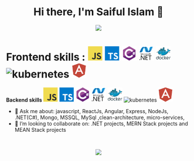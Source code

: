 <h1 align="center">Hi there, I'm Saiful Islam 👋</h1>

<p align="center">
 <a href="https://www.linkedin.com/in/saif-aust-cse/" target="_blank">
  <img src="https://img.icons8.com/fluent/48/000000/linkedin.png" />
 </a>
  
 <!-- <a href="https://twitter.com/saif-aust-cse" target="_blank">
  <img src="https://img.icons8.com/fluent/48/000000/twitter.png" />
 </a> -->
</p>

<!-- <p align="center">
 <strong>
  Professional skills
  </strong>
</p>

<p align="center">
  <img src="https://github.com/saifaustcse/saif/blob/main/images/javascript.svg" alt="javascript" width="40" height="40" />
  <img src="https://github.com/saifaustcse/saif/blob/main/images/typescript.svg" alt="typescript" width="40" height="40" />

  <img src="https://github.com/saifaustcse/saif/blob/main/images/csharp.svg" alt="csharp" width="40" height="40" />
  <img src="https://github.com/saifaustcse/saif/blob/main/images/dot-net.svg" alt="dotnet" width="40" height="40" />

  <img src="https://github.com/saifaustcse/saif/blob/main/images/docker.svg" alt="docker" width="40" height="40" />
  <img src="https://img.icons8.com/color/48/000000/kubernetes.png" alt="kubernetes" width="43" height="43" />
  <img src="https://github.com/saifaustcse/saif/blob/main/images/angular.svg" alt="angular" width="40" height="40" />
</p> -->

<h1> 
  <strong>
  Frontend skills :
  </strong>

  <img src="https://github.com/saifaustcse/saif/blob/main/images/javascript.svg" alt="javascript" width="40" height="40" />
  <img src="https://github.com/saifaustcse/saif/blob/main/images/typescript.svg" alt="typescript" width="40" height="40" />
  
  <img src="https://github.com/saifaustcse/saif/blob/main/images/csharp.svg" alt="csharp" width="40" height="40" />
  <img src="https://github.com/saifaustcse/saif/blob/main/images/dot-net.svg" alt="dotnet" width="40" height="40" />
 
  <img src="https://github.com/saifaustcse/saif/blob/main/images/docker.svg" alt="docker" width="40" height="40" />
  <img src="https://img.icons8.com/color/48/000000/kubernetes.png" alt="kubernetes" width="43" height="43" />
  <img src="https://github.com/saifaustcse/saif/blob/main/images/angular.svg" alt="angular" width="40" height="40" />
</h1>

<p> 
 <strong>
  Backend skills
  </strong>

  <span align="center">
  <img src="https://github.com/saifaustcse/saif/blob/main/images/javascript.svg" alt="javascript" width="40" height="40" />
  <img src="https://github.com/saifaustcse/saif/blob/main/images/typescript.svg" alt="typescript" width="40" height="40" />
  
  <img src="https://github.com/saifaustcse/saif/blob/main/images/csharp.svg" alt="csharp" width="40" height="40" />
  <img src="https://github.com/saifaustcse/saif/blob/main/images/dot-net.svg" alt="dotnet" width="40" height="40" />
 
  <img src="https://github.com/saifaustcse/saif/blob/main/images/docker.svg" alt="docker" width="40" height="40" />
  <img src="https://img.icons8.com/color/48/000000/kubernetes.png" alt="kubernetes" width="43" height="43" />
  <img src="https://github.com/saifaustcse/saif/blob/main/images/angular.svg" alt="angular" width="40" height="40" />
  </span>

</p>

 <!-- -   📃 I blog here: https://moien.dev -->

-   💬 Ask me about: javascript, ReactJs, Angular, Express, NodeJs, .NET(C#), Mongo, MSSQL, MySql ,clean-architecture, micro-services,
-   👯 I’m looking to collaborate on: .NET projects, MERN Stack projects and MEAN Stack projects
<!-- -   👾 Follow my programming channel on Telegram with +50K subscribers: [@ProgrammingTip](https://t.me/ProgrammingTip) -->

</br>

<p align="center">
 <a href="#" alt="Moien Tajik's github stats">
  <img src="https://github-readme-stats.vercel.app/api?username=saifaustcse&theme=tokyonight&show_icons=true" />
 </a>
</p>

<!-- <p align="center">
 <a href="https://www.buymeacoffee.com/MoienTajik" target="_blank">
  <img src="https://cdn.buymeacoffee.com/buttons/v2/default-orange.png" height="61" width="194" />
 </a>
</p> -->
